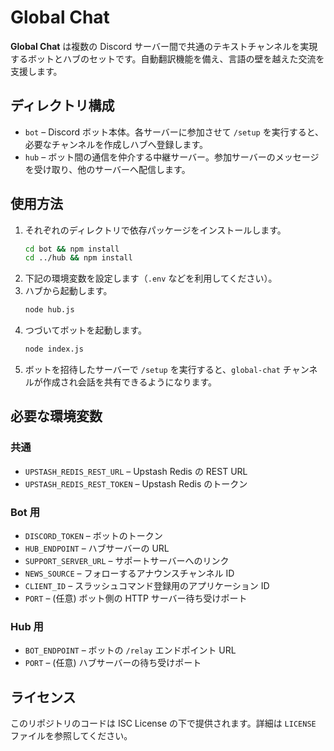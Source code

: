 # Global Chat

**Global Chat** は複数の Discord サーバー間で共通のテキストチャンネルを実現するボットとハブのセットです。自動翻訳機能を備え、言語の壁を越えた交流を支援します。

## ディレクトリ構成

- `bot` – Discord ボット本体。各サーバーに参加させて `/setup` を実行すると、必要なチャンネルを作成しハブへ登録します。
- `hub` – ボット間の通信を仲介する中継サーバー。参加サーバーのメッセージを受け取り、他のサーバーへ配信します。

## 使用方法

1. それぞれのディレクトリで依存パッケージをインストールします。
   ```bash
   cd bot && npm install
   cd ../hub && npm install
   ```
2. 下記の環境変数を設定します（`.env` などを利用してください）。
3. ハブから起動します。
   ```bash
   node hub.js
   ```
4. つづいてボットを起動します。
   ```bash
   node index.js
   ```
5. ボットを招待したサーバーで `/setup` を実行すると、`global-chat` チャンネルが作成され会話を共有できるようになります。

## 必要な環境変数

### 共通
- `UPSTASH_REDIS_REST_URL` – Upstash Redis の REST URL
- `UPSTASH_REDIS_REST_TOKEN` – Upstash Redis のトークン

### Bot 用
- `DISCORD_TOKEN` – ボットのトークン
- `HUB_ENDPOINT` – ハブサーバーの URL
- `SUPPORT_SERVER_URL` – サポートサーバーへのリンク
- `NEWS_SOURCE` – フォローするアナウンスチャンネル ID
- `CLIENT_ID` – スラッシュコマンド登録用のアプリケーション ID
- `PORT` – (任意) ボット側の HTTP サーバー待ち受けポート

### Hub 用
- `BOT_ENDPOINT` – ボットの `/relay` エンドポイント URL
- `PORT` – (任意) ハブサーバーの待ち受けポート

## ライセンス

このリポジトリのコードは ISC License の下で提供されます。詳細は `LICENSE` ファイルを参照してください。
